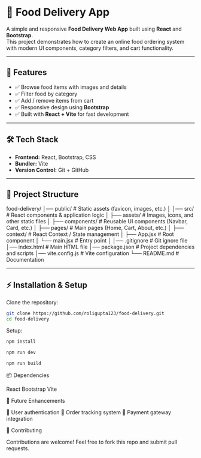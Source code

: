 # 🍔 Food Delivery App

A simple and responsive **Food Delivery Web App** built using **React** and **Bootstrap**.  
This project demonstrates how to create an online food ordering system with modern UI components, category filters, and cart functionality.

---

## 🚀 Features

- ✅ Browse food items with images and details  
- ✅ Filter food by category  
- ✅ Add / remove items from cart  
- ✅ Responsive design using **Bootstrap**  
- ✅ Built with **React + Vite** for fast development  

---

## 🛠️ Tech Stack

- **Frontend:** React, Bootstrap, CSS  
- **Bundler:** Vite  
- **Version Control:** Git + GitHub  

---

## 📂 Project Structure

food-delivery/
│── public/ # Static assets (favicon, images, etc.)
│
│── src/ # React components & application logic
│ ├── assets/ # Images, icons, and other static files
│ ├── components/ # Reusable UI components (Navbar, Card, etc.)
│ ├── pages/ # Main pages (Home, Cart, About, etc.)
│ ├── context/ # React Context / State management
│ ├── App.jsx # Root component
│ └── main.jsx # Entry point
│
│── .gitignore # Git ignore file
│── index.html # Main HTML file
│── package.json # Project dependencies and scripts
│── vite.config.js # Vite configuration
└── README.md # Documentation


---

## ⚡ Installation & Setup

Clone the repository:

```bash
git clone https://github.com/roligupta123/food-delivery.git
cd food-delivery
```

Setup:

```bash
npm install

npm run dev

npm run build
```

📦 Dependencies

React
Bootstrap
Vite


📌 Future Enhancements

🔹 User authentication
🔹 Order tracking system
🔹 Payment gateway integration


🤝 Contributing

Contributions are welcome! Feel free to fork this repo and submit pull requests.





